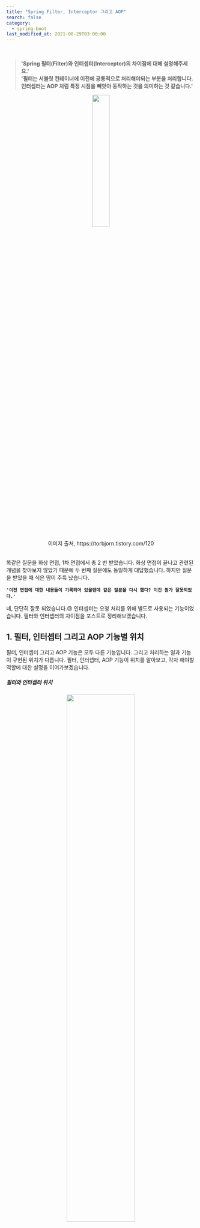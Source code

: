 ```yaml
---
title: "Spring Filter, Interceptor 그리고 AOP"
search: false
category:
  - spring-boot
last_modified_at: 2021-08-29T03:00:00
---
```


<br>

> **'Spring 필터(Filter)와 인터셉터(Interceptor)의 차이점에 대해 설명해주세요.'**<br>
> **'필터는 서블릿 컨테이너에 이전에 공통적으로 처리해야되는 부분을 처리합니다. 인터셉터는 AOP 처럼 특정 시점을 빼앗아 동작하는 것을 의미하는 것 같습니다.'** 

<p align="center"><img src="/images/filter-interceptor-and-aop-1.JPG" width="30%"></p>
<center>이미지 출처, https://torbjorn.tistory.com/120</center><br>

똑같은 질문을 화상 면접, 1차 면접에서 총 2 번 받았습니다. 
화상 면접이 끝나고 관련된 개념을 찾아보지 않았기 때문에 두 번째 질문에도 동일하게 대답했습니다. 
하지만 질문을 받았을 때 식은 땀이 주륵 났습니다. 

**`'이전 면접에 대한 내용들이 기록되어 있을텐데 같은 질문을 다시 했다? 이건 뭔가 잘못되었다.'`** 

네, 단단히 잘못 되었습니다.😢 
인터셉터는 요청 처리를 위해 별도로 사용되는 기능이었습니다. 
필터와 인터셉터의 차이점을 포스트로 정리해보겠습니다. 

## 1. 필터, 인터셉터 그리고 AOP 기능별 위치
필터, 인터셉터 그리고 AOP 기능은 모두 다른 기능입니다. 
그리고 처리하는 일과 기능이 구현된 위치가 다릅니다. 
필터, 인터셉터, AOP 기능이 위치를 알아보고, 각자 해야할 역할에 대한 설명을 이어가보겠습니다. 

##### 필터와 인터셉터 위치

<p align="center"><img src="/images/filter-interceptor-and-aop-2.JPG" width="60%"></p>
<center>이미지 출처, https://justforchangesake.wordpress.com/2014/05/07/spring-mvc-request-life-cycle/</center><br>

##### AOP 기능 위치

<p align="center"><img src="/images/filter-interceptor-and-aop-3.JPG" width="60%"></p>
<center>이미지 출처, https://programming.vip/docs/spring-aop-basic-use.html</center><br>

## 2. 필터(Filter)
필터는 Web Application에 등록합니다. 
요청 스레드가 서블릿 컨테이너(Servlet Container)에 도착하기 전에 수행됩니다. 
필터는 사용자의 요청 정보에 대한 검증하고 필요에 따라 데이터를 추가하거나 변조할 수 있습니다. 
응답 정보에 대한 변경도 가능합니다. 
주로 전역적으로 처리해야하는 인코딩, 보안 관련된 일을 수행합니다. 

### 2.1. 필터 사용 예
- 오류 처리 기능
- 인코딩 처리 기능
- 웹 보안 관련 기능 처리
- 데이터 압축이나 변환 기능
- 요청이나 응답에 대한 로그
- 로그인 여부, 권한 검사 같은 인증 기능

### 2.2. 필터 메소드
- init() - 필터 인스턴스 초기화
- doFilter() - 전/후 처리
- destroy() - 필터 인스턴스 종료

### 2.3. 필터 구현 예제 코드

#### 2.3.1. BlogFilter 클래스
- Filter 인터페이스를 구현합니다.
- doFilter() 메소드는 필수입니다.
- init(), destroy() 메소드는 디폴트(default) 메소드이므로 필요에 따라 구현합니다.

```java
package blog.in.action.filters;

import java.io.IOException;
import javax.servlet.Filter;
import javax.servlet.FilterChain;
import javax.servlet.FilterConfig;
import javax.servlet.ServletException;
import javax.servlet.ServletRequest;
import javax.servlet.ServletResponse;
import lombok.extern.log4j.Log4j2;

@Log4j2
public class BlogFilter implements Filter {

    private final String value;

    public BlogFilter(String value) {
        this.value = value;
    }


    @Override
    public void init(FilterConfig filterConfig) throws ServletException {
        log.info("==========\t" + value + " init filter");
    }

    @Override
    public void destroy() {
        log.info("==========\t" + value + " destroy filter");
    }

    @Override
    public void doFilter(ServletRequest request, ServletResponse response, FilterChain chain) throws IOException, ServletException {
        log.info("==========\t" + value + " before doFilter");
        chain.doFilter(request, response);
        log.info("==========\t" + value + " after doFilter");
    }
}
```

#### 2.3.2. WebMvcConfiguration 클래스
- Spring Boot에서는 web.xml 파일이 존재하지 않으므로 FilterRegistrationBean 빈(bean)을 정의하여 필터를 등록합니다.
- 필터가 처리할 path를 지정합니다.
- WebMvcConfigurer 인터페이스를 상속받는 것과는 무관합니다.

```java
package blog.in.action.config;

import blog.in.action.filters.BlogFilter;
import blog.in.action.interceptor.BlogHandlerInterceptor;
import org.springframework.boot.web.servlet.FilterRegistrationBean;
import org.springframework.context.annotation.Bean;
import org.springframework.context.annotation.Configuration;
import org.springframework.web.servlet.config.annotation.InterceptorRegistry;
import org.springframework.web.servlet.config.annotation.WebMvcConfigurer;

@Configuration
public class WebMvcConfiguration implements WebMvcConfigurer {

    @Bean
    public FilterRegistrationBean filterRegistrationBean() {
        FilterRegistrationBean registrationBean = new FilterRegistrationBean(new BlogFilter(BlogFilter.class.getSimpleName()));
        registrationBean.addUrlPatterns("/*");
        registrationBean.setOrder(1);
        return registrationBean;
    }

    @Override
    public void addInterceptors(InterceptorRegistry registry) {
        registry.addInterceptor(new BlogHandlerInterceptor())
            .addPathPatterns("/**");
    }
}
```

## 3. 인터셉터(Interceptor)
인터셉터는 스프링 컨텍스트(Context)에 등록합니다. 
서블릿 컨테이너를 통과한 후 컨트롤러에게 요청이 전달되기 전, 후에 대한 처리를 수행합니다. 
스프링 컨텍스트 내에 존재하기 때문에 모든 빈(Bean) 객체에 접근할 수 있습니다. 
여러 개의 인터셉터를 사용할 수 있으며 세션 처리, 로그인 처리, 권한 체크, 프로그램 실행 시간 계산 등을 수행합니다. 
필터와 다르게 hanlderMethod 파라미터를 이용하여 AOP와 같은 기능 수행이 가능합니다. 

### 3.1. 인터셉터 메소드
- preHandler() - 컨트롤러 메소드가 실행되기 전
- postHandler() - 컨트롤러 메소드 실행 후 view 페이지 렌더링 전
- afterCompletion() - view 페이지 렌더링 후

### 3.2. 인터셉터 구현 예제 코드

#### 3.2.1. BlogHandlerInterceptor 클래스
- HandlerInterceptor 인터페이스를 구현합니다.

```java
ppackage blog.in.action.interceptor;

import javax.servlet.http.HttpServletRequest;
import javax.servlet.http.HttpServletResponse;
import lombok.extern.log4j.Log4j2;
import org.springframework.web.servlet.HandlerInterceptor;
import org.springframework.web.servlet.ModelAndView;

@Log4j2
public class BlogHandlerInterceptor implements HandlerInterceptor {

    @Override
    public boolean preHandle(HttpServletRequest request, HttpServletResponse response, Object handler) throws Exception {
        log.info("==========\tinterceptor preHandle");
        return true;
    }

    @Override
    public void postHandle(HttpServletRequest request, HttpServletResponse response, Object handler, ModelAndView modelAndView) throws Exception {
        log.info("==========\tinterceptor postHandle");
    }

    @Override
    public void afterCompletion(HttpServletRequest request, HttpServletResponse response, Object handler, Exception ex) throws Exception {
        log.info("==========\tinterceptor afterCompletion");
    }
}
```

#### 3.2.2. WebMvcConfiguration 클래스
- WebMvcConfigurer 인터페이스를 상속받습니다.
- addInterceptors 메소드를 재구현하여 개발자가 직접 구현한 인터셉터를 등록합니다.
- 인터셉터가 처리할 path를 지정합니다.

```java
package blog.in.action.config;

import blog.in.action.filters.BlogFilter;
import blog.in.action.interceptor.BlogHandlerInterceptor;
import org.springframework.boot.web.servlet.FilterRegistrationBean;
import org.springframework.context.annotation.Bean;
import org.springframework.context.annotation.Configuration;
import org.springframework.web.servlet.config.annotation.InterceptorRegistry;
import org.springframework.web.servlet.config.annotation.WebMvcConfigurer;

@Configuration
public class WebMvcConfiguration implements WebMvcConfigurer {

    @Bean
    public FilterRegistrationBean filterRegistrationBean() {
        FilterRegistrationBean registrationBean = new FilterRegistrationBean(new BlogFilter(BlogFilter.class.getSimpleName()));
        registrationBean.addUrlPatterns("/*");
        registrationBean.setOrder(1);
        return registrationBean;
    }

    @Override
    public void addInterceptors(InterceptorRegistry registry) {
        registry.addInterceptor(new BlogHandlerInterceptor())
            .addPathPatterns("/**");
    }
}
```

## 4. AOP(Aspect Oriented Programming)
비즈니스 로직을 수행하는데 중복되는 코드를 줄이기 위한 프로그래밍 방법입니다. 
비즈니스 로직의 특정 시점을 바라보고 해당 시점이 수행되는 순간을 가로채어 전, 후 기능을 처리합니다. 
주로 로깅, 트랜잭션 처리, 에러 처리 같은 기능을 수행합니다. 
AOP 기능은 다양한 방법으로 처리가 가능하기 때문에 추후에 관련된 기능과 용어를 정리해보도록 하겠습니다. 
이 포스트에서는 간단한 테스트 코드를 통해 기능 소개만 하겠습니다.

### 4.1. AOP 구현 예제 코드

#### 4.1.1. BlogAop 클래스
- BlogService 빈(bean)이 수행하는 메소드의 시점을 가로채어 전, 후 동작을 수행합니다.
- BlogController 빈(bean)이 수행하는 메소드의 시점을 가로채어 전, 후 동작을 수행합니다.

```java
package blog.in.action.aop;

import lombok.extern.log4j.Log4j2;
import org.aspectj.lang.ProceedingJoinPoint;
import org.aspectj.lang.annotation.Around;
import org.aspectj.lang.annotation.Aspect;
import org.springframework.stereotype.Component;

@Log4j2
@Aspect
@Component
public class BlogAop {

    @Around("execution(* blog.in.action.service.BlogService.*(..))")
    public Object aroundServiceFoo(ProceedingJoinPoint pjp) throws Throwable {
        log.info("==========\taround service before foo");
        Object result = pjp.proceed();
        log.info("==========\taround service after foo");
        return result;
    }

    @Around("execution(* blog.in.action.controller.BlogController.*(..))")
    public Object aroundControllerFoo(ProceedingJoinPoint pjp) throws Throwable {
        log.info("==========\taround controller before foo");
        Object result = pjp.proceed();
        log.info("==========\taround controller after foo");
        return result;
    }
}
```

## 5. 테스트 코드
테스트에 필요한 컨트롤러(Controller)와 서비스(Service) 객체를 만들어줍니다. 
서비스 동작 후 **`curl`** 명령어를 통해 API 요청을 수행합니다.  

#### 5.1. BlogController 클래스

```java
package blog.in.action.controller;

import blog.in.action.service.BlogService;
import lombok.extern.log4j.Log4j2;
import org.springframework.web.bind.annotation.GetMapping;
import org.springframework.web.bind.annotation.RequestMapping;
import org.springframework.web.bind.annotation.RestController;

@Log4j2
@RestController
@RequestMapping("/api")
public class BlogController {

    private final BlogService blogService;

    public BlogController(BlogService blogService) {
        this.blogService = blogService;
    }

    @GetMapping("/foo")
    public String foo() {
        log.info("==========\tcontroller foo");
        return blogService.foo();
    }

}
```

#### 5.2. BlogService 클래스

```java
package blog.in.action.service;

import lombok.extern.log4j.Log4j2;
import org.springframework.stereotype.Service;

@Log4j2
@Service
public class BlogService {

    public String foo() {
        log.info("==========\tservice foo");
        return "foo";
    }
}
```

#### 5.3. 테스트 명령어 수행

```
C:\Users\kang3>curl http://localhost:8081/api/foo
foo
```

#### 5.4. 테스트 결과 로그

```
  .   ____          _            __ _ _
 /\\ / ___'_ __ _ _(_)_ __  __ _ \ \ \ \
( ( )\___ | '_ | '_| | '_ \/ _` | \ \ \ \
 \\/  ___)| |_)| | | | | || (_| |  ) ) ) )
  '  |____| .__|_| |_|_| |_\__, | / / / /
 =========|_|==============|___/=/_/_/_/
 :: Spring Boot ::        (v2.2.5.RELEASE)

2021-05-15 00:57:42.166  INFO 17332 --- [           main] blog.in.action.ActionInBlogApplication   : No active profile set, falling back to default profiles: default
2021-05-15 00:57:42.484  INFO 17332 --- [           main] .s.d.r.c.RepositoryConfigurationDelegate : Bootstrapping Spring Data JPA repositories in DEFAULT mode.
2021-05-15 00:57:42.500  INFO 17332 --- [           main] .s.d.r.c.RepositoryConfigurationDelegate : Finished Spring Data repository scanning in 7ms. Found 0 JPA repository interfaces.
2021-05-15 00:57:42.600  INFO 17332 --- [           main] o.s.cloud.context.scope.GenericScope     : BeanFactory id=4f893516-1aef-34f5-a2bd-26d6c4e1dd20
2021-05-15 00:57:42.870  INFO 17332 --- [           main] o.s.b.w.embedded.tomcat.TomcatWebServer  : Tomcat initialized with port(s): 8081 (http)
2021-05-15 00:57:42.870  INFO 17332 --- [           main] o.apache.catalina.core.StandardService   : Starting service [Tomcat]
2021-05-15 00:57:42.870  INFO 17332 --- [           main] org.apache.catalina.core.StandardEngine  : Starting Servlet engine: [Apache Tomcat/9.0.31]
2021-05-15 00:57:42.970  INFO 17332 --- [           main] o.a.c.c.C.[Tomcat].[localhost].[/]       : Initializing Spring embedded WebApplicationContext
2021-05-15 00:57:42.970  INFO 17332 --- [           main] o.s.web.context.ContextLoader            : Root WebApplicationContext: initialization completed in 792 ms
2021-05-15 00:57:43.001  INFO 17332 --- [           main] blog.in.action.filters.BlogFilter        : ==========    BlogFilter init filter
2021-05-15 00:57:43.087  INFO 17332 --- [           main] o.hibernate.jpa.internal.util.LogHelper  : HHH000204: Processing PersistenceUnitInfo [name: default]
2021-05-15 00:57:43.118  INFO 17332 --- [           main] org.hibernate.Version                    : HHH000412: Hibernate ORM core version 5.4.12.Final
2021-05-15 00:57:43.199  INFO 17332 --- [           main] o.hibernate.annotations.common.Version   : HCANN000001: Hibernate Commons Annotations {5.1.0.Final}
2021-05-15 00:57:43.260  INFO 17332 --- [           main] com.zaxxer.hikari.HikariDataSource       : HikariPool-1 - Starting...
2021-05-15 00:57:43.341  INFO 17332 --- [           main] com.zaxxer.hikari.HikariDataSource       : HikariPool-1 - Start completed.
2021-05-15 00:57:43.356  INFO 17332 --- [           main] org.hibernate.dialect.Dialect            : HHH000400: Using dialect: org.hibernate.dialect.MySQL5InnoDBDialect
2021-05-15 00:57:43.473  INFO 17332 --- [           main] o.h.e.t.j.p.i.JtaPlatformInitiator       : HHH000490: Using JtaPlatform implementation: [org.hibernate.engine.transaction.jta.platform.internal.NoJtaPlatform]
2021-05-15 00:57:43.473  INFO 17332 --- [           main] j.LocalContainerEntityManagerFactoryBean : Initialized JPA EntityManagerFactory for persistence unit 'default'
2021-05-15 00:57:43.525  WARN 17332 --- [           main] o.s.c.n.a.ArchaiusAutoConfiguration      : No spring.application.name found, defaulting to 'application'
2021-05-15 00:57:43.525  WARN 17332 --- [           main] c.n.c.sources.URLConfigurationSource     : No URLs will be polled as dynamic configuration sources.
2021-05-15 00:57:43.525  INFO 17332 --- [           main] c.n.c.sources.URLConfigurationSource     : To enable URLs as dynamic configuration sources, define System property archaius.configurationSource.additionalUrls or make config.properties available on classpath.
2021-05-15 00:57:43.525  WARN 17332 --- [           main] c.n.c.sources.URLConfigurationSource     : No URLs will be polled as dynamic configuration sources.
2021-05-15 00:57:43.525  INFO 17332 --- [           main] c.n.c.sources.URLConfigurationSource     : To enable URLs as dynamic configuration sources, define System property archaius.configurationSource.additionalUrls or make config.properties available on classpath.
2021-05-15 00:57:43.574  WARN 17332 --- [           main] JpaBaseConfiguration$JpaWebConfiguration : spring.jpa.open-in-view is enabled by default. Therefore, database queries may be performed during view rendering. Explicitly configure spring.jpa.open-in-view to disable this warning
2021-05-15 00:57:43.656  INFO 17332 --- [           main] o.s.s.concurrent.ThreadPoolTaskExecutor  : Initializing ExecutorService 'applicationTaskExecutor'
2021-05-15 00:57:44.111  INFO 17332 --- [           main] o.s.b.w.embedded.tomcat.TomcatWebServer  : Tomcat started on port(s): 8081 (http) with context path ''
2021-05-15 00:57:44.364  INFO 17332 --- [           main] blog.in.action.ActionInBlogApplication   : Started ActionInBlogApplication in 3.188 seconds (JVM running for 4.066)
2021-05-15 00:57:46.248  INFO 17332 --- [nio-8081-exec-1] o.a.c.c.C.[Tomcat].[localhost].[/]       : Initializing Spring DispatcherServlet 'dispatcherServlet'
2021-05-15 00:57:46.248  INFO 17332 --- [nio-8081-exec-1] o.s.web.servlet.DispatcherServlet        : Initializing Servlet 'dispatcherServlet'
2021-05-15 00:57:46.248  INFO 17332 --- [nio-8081-exec-1] o.s.web.servlet.DispatcherServlet        : Completed initialization in 0 ms
2021-05-15 00:57:46.248  INFO 17332 --- [nio-8081-exec-1] blog.in.action.filters.BlogFilter        : ==========    BlogFilter before doFilter
2021-05-15 00:57:46.263  INFO 17332 --- [nio-8081-exec-1] b.i.a.i.BlogHandlerInterceptor           : ==========    interceptor preHandle
2021-05-15 00:57:46.302  INFO 17332 --- [nio-8081-exec-1] blog.in.action.aop.BlogAop               : ==========    around controller before foo
2021-05-15 00:57:46.302  INFO 17332 --- [nio-8081-exec-1] b.in.action.controller.BlogController    : ==========    controller foo
2021-05-15 00:57:46.302  INFO 17332 --- [nio-8081-exec-1] blog.in.action.aop.BlogAop               : ==========    around service before foo
2021-05-15 00:57:46.302  INFO 17332 --- [nio-8081-exec-1] blog.in.action.service.BlogService       : ==========    service foo
2021-05-15 00:57:46.302  INFO 17332 --- [nio-8081-exec-1] blog.in.action.aop.BlogAop               : ==========    around service after foo
2021-05-15 00:57:46.302  INFO 17332 --- [nio-8081-exec-1] blog.in.action.aop.BlogAop               : ==========    around controller after foo
2021-05-15 00:57:46.318  INFO 17332 --- [nio-8081-exec-1] b.i.a.i.BlogHandlerInterceptor           : ==========    interceptor postHandle
2021-05-15 00:57:46.318  INFO 17332 --- [nio-8081-exec-1] b.i.a.i.BlogHandlerInterceptor           : ==========    interceptor afterCompletion
2021-05-15 00:57:46.318  INFO 17332 --- [nio-8081-exec-1] blog.in.action.filters.BlogFilter        : ==========    BlogFilter after doFilter
Disconnected from the target VM, address: '127.0.0.1:59594', transport: 'socket'
2021-05-15 01:00:10.300  INFO 17332 --- [extShutdownHook] o.s.s.concurrent.ThreadPoolTaskExecutor  : Shutting down ExecutorService 'applicationTaskExecutor'
2021-05-15 01:00:10.300  INFO 17332 --- [extShutdownHook] j.LocalContainerEntityManagerFactoryBean : Closing JPA EntityManagerFactory for persistence unit 'default'
2021-05-15 01:00:10.300  INFO 17332 --- [extShutdownHook] com.zaxxer.hikari.HikariDataSource       : HikariPool-1 - Shutdown initiated...
2021-05-15 01:00:10.316  INFO 17332 --- [extShutdownHook] com.zaxxer.hikari.HikariDataSource       : HikariPool-1 - Shutdown completed.
2021-05-15 01:00:10.495  INFO 17332 --- [extShutdownHook] blog.in.action.filters.BlogFilter        : ==========    BlogFilter destroy filter
```

## CLOSING
최근 공공기관 시스템 유지 보수와 관련된 일을 수행하였습니다. 
해당 시스템에 특정 회사 프레임워크가 사용되었는데 보안 관련된 많은 처리를 필터를 이용해 수행하고 있었습니다. 
업무를 수행하면서 필터에서 처리하는 방법에 대해 관심도 많아졌고, 
해당 프레임워크와 관련된 API 문서 없이 기능 추가, 버그 수정을 위해 프레임워크 구조를 분석하면서 필터에 대해 많은 공부가 되었습니다. 
아쉽게도 인터셉터에 대한 공부가 부족했는데 이 참에 어떤 부분이 다른지 정리해보았습니다. 

필터에서만 할 수 있는 일과 인터셉터에서만 할 수 있는 일에 대해 **`기록은 재산이다 블로그`**의 [(Spring)Filter와 Interceptor의 차이][spring-filter-interceptor-link] 포스트에서 정리한 내용을 가져왔습니다. 
본인은 경험해보지는 못 했지만 나중에 도움이 될 것 같아서 OPINION 부분에 함께 기록해두겠습니다.

### 필터에서만 할 수 있는 일

> ServletRequest 혹은 ServletResponse를 교체할 수 있다. 아래와 같은 일이 가능하다.

```java
public class SomeFilter implements Filter {
  //...
  
  public void doFilter(ServletRequest request, ServletResponse response, FilterChain chain) {
    chain.doFilter(new CustomServletRequest(), new CustomResponse());
  }
}
```
 
> 설마 저런 일을 할까? 꽤 자주 있는 요구 사항이다. 
> HttpServletRequest의 body(ServletInputStream의 내용)를 로깅하는 것을 예로 들 수 있을 것 같다. 
> HttpServletRequest는 body의 내용을 한 번만 읽을 수 있다. 
> Rest API Application을 작성할 때, 흔히 json 형식으로 요청을 받는다. 
> @Controller(Handler)에 요청이 들어오면서 body를 한 번 읽게 된다. 
> 때문에 Filter나 Interceptor에서는 body를 읽을 수 없다. IOException이 발생한다. 
> body를 로깅하기 위해서는 HttpServletRequest를 감싸서 여러 번 inputStream을 열 수 있도록 커스터마이징 된 ServletRequest를 쓸 수 밖에 없다.

### 인터셉터에서만 할 수 있는 일

> AOP 흉내를 낼 수 있다. 
> @RequestMapping 선언으로 요청에 대한 HandlerMethod(@Controller의 메서드)가 정해졌다면, handler라는 이름으로 HandlerMethod가 들어온다. 
> HandlerMethod로 메서드 시그니처 등 추가적인 정보를 파악해서 로직 실행 여부를 판단할 수 있다. 
> View를 렌더링하기 전에 추가 작업을 할 수 있다. 
> 예를 들어 웹 페이지가 권한에 따라 GNB(Global Navigation Bar)이 항목이 다르게 노출되어야 할 때 등의 처리를 하기 좋다.

#### TEST CODE REPOSITORY
- <https://github.com/Junhyunny/blog-in-action/tree/master/2021-05-13-filter-interceptor-and-aop>

#### REFERENCE
- <https://yzlosmik.tistory.com/24>
- <https://goddaehee.tistory.com/154>
- <https://supawer0728.github.io/2018/04/04/spring-filter-interceptor/>
- <https://jaehun2841.github.io/2018/08/25/2018-08-18-spring-filter-interceptor/#spring-request-flow>

[spring-filter-interceptor-link]: https://supawer0728.github.io/2018/04/04/spring-filter-interceptor/
